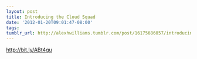 ```yaml
---
layout: post
title: Introducing the Cloud Squad
date: '2012-01-20T09:01:47-08:00'
tags: 
tumblr_url: http://alexhwilliams.tumblr.com/post/16175686057/introducing-the-cloud-squad
---
```

<p><a href="http://bit.ly/ABt4gu">http://bit.ly/ABt4gu</a></p>
